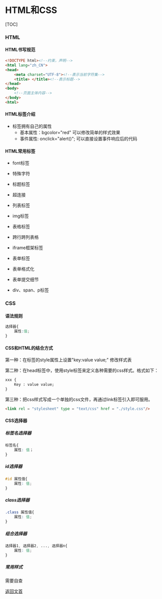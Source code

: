 # HTML和CSS

[TOC]

### HTML

#### HTML书写规范

```html
<!DOCTYPE html><!--约束，声明-->
<html lang="zh_CN">
<head>
	<meta charset="UTF-8"><!--表示当前字符集-->
	<title>	</title><!--表示标题-->
</head>
<body>
    <!--页面主体内容-->
</body>
<html>
```

#### HTML标签介绍

* 标签拥有自己的属性
  * 基本属性：bgcolor="red"     可以修改简单的样式效果	
  * 事件属性:   onclick="alert()"; 可以直接设置事件响应后的代码

#### HTML常用标签

* font标签

* 特殊字符
* 标题标签
* 超连接
* 列表标签
* img标签
* 表格标签
* 跨行跨列表格
* iframe框架标签
* 表单标签
* 表单格式化
* 表单提交细节
* div、span、p标签



### CSS

#### 语法规则

```css
选择器{
    属性:值;
}
```

#### CSS和HTML的结合方式

第一种：在标签的style属性上设置"key:value value;" 修改样式表

第二种：在head标签中，使用style标签来定义各种需要的css样式。格式如下：

```html
xxx {
    Key : value value;
}
```

第三种：把css样式写成一个单独的css文件，再通过link标签引入即可服用。

```html
<link rel = "stylesheet" type = "text/css" href = "./style.css"/>
```

#### CSS选择器

##### 标签名选择器

```css
标签名{
    属性: 值；
}
```

##### id选择器

```css
#id 属性值{
    属性: 值;
}
```

##### class选择器

```css
.class 属性值{
    属性: 值;
}
```

##### 组合选择器

```css
选择器1, 选择器2, ..., 选择器n{
	属性: 值;
}
```

##### 常用样式

需要自查



[返回文首](#HTML和CSS)















